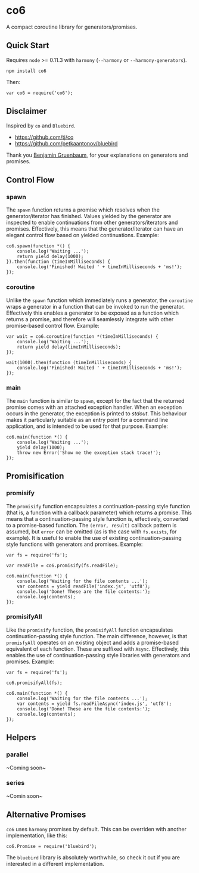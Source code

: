 # co6

A compact coroutine library for generators/promises.

## Quick Start

Requires `node` >= 0.11.3 with `harmony` (`--harmony` or `--harmony-generators`).

    npm install co6

Then:

    var co6 = require('co6');

## Disclaimer

Inspired by `co` and `Bluebird`.

* https://github.com/tj/co
* https://github.com/petkaantonov/bluebird

Thank you [Benjamin Gruenbaum](https://github.com/benjamingr), for your explanations on generators and promises.

## Control Flow

### spawn

The `spawn` function returns a promise which resolves when the generator/iterator has finished. Values yielded by the generator are inspected to enable continuations from other generators/iterators and promises. Effectively, this means that the generator/iterator can have an elegant control flow based on yielded continuations. Example:

    co6.spawn(function *() {
        console.log('Waiting ...');
        return yield delay(1000);
    }).then(function (timeInMilliseconds) {
        console.log('Finished! Waited ' + timeInMilliseconds + 'ms!');
    });

### coroutine

Unlike the `spawn` function which immediately runs a generator, the `coroutine` wraps a generator in a function that can be invoked to run the generator. Effectively this enables a generator to be exposed as a function which returns a promise, and therefore will seamlessly integrate with other promise-based control flow. Example:

    var wait = co6.coroutine(function *(timeInMilliseconds) {
    	console.log('Waiting ...');
    	return yield delay(timeInMilliseconds);
    });
    
    wait(1000).then(function (timeInMilliseconds) {
    	console.log('Finished! Waited ' + timeInMilliseconds + 'ms!');
    });

### main

The `main` function is similar to `spawn`, except for the fact that the returned promise comes with an attached exception handler. When an exception occurs in the generator, the exception is printed to *stdout*. This behaviour makes it particularly suitable as an entry point for a command line application, and is intended to be used for that purpose. Example:

    co6.main(function *() {
    	console.log('Waiting ...');
    	yield delay(1000);
    	throw new Error('Show me the exception stack trace!');
    });

## Promisification

### promisify

The `promisify` function encapsulates a continuation-passing style function (that is, a function with a callback parameter) which returns a promise. This means that a continuation-passing style function is, effectively, converted to a promise-based function. The `(error, result)` callback pattern is assumed, but `error` can be omitted (as is the case with `fs.exists`, for example). It is useful to enable the use of existing continuation-passing style functions with generators and promises. Example:

    var fs = require('fs');
    
    var readFile = co6.promisify(fs.readFile);
    
    co6.main(function *() {
    	console.log('Waiting for the file contents ...');
    	var contents = yield readFile('index.js', 'utf8');
    	console.log('Done! These are the file contents:');
    	console.log(contents);
    });

### promisifyAll

Like the `promisify` function, the `promisifyAll` function encapsulates continuation-passing style function. The main difference, however, is that `promisfyAll` operates on an existing object and adds a promise-based equivalent of each function. These are suffixed with `Async`. Effectively, this enables the use of continuation-passing style libraries with generators and promises. Example:

    var fs = require('fs');
    
    co6.promisifyAll(fs);
    
    co6.main(function *() {
    	console.log('Waiting for the file contents ...');
    	var contents = yield fs.readFileAsync('index.js', 'utf8');
    	console.log('Done! These are the file contents:');
    	console.log(contents);
    });

## Helpers

### parallel

~Coming soon~

### series

~Comin soon~

## Alternative Promises

`co6` uses `harmony` promises by default. This can be overriden with another implementation, like this:

    co6.Promise = require('bluebird');

The `bluebird` library is absolutely worthwhile, so check it out if you are interested in a different implementation.
